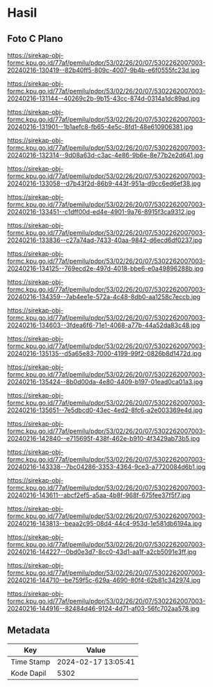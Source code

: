# Hasil

## Foto C Plano

https://sirekap-obj-formc.kpu.go.id/77af/pemilu/pdpr/53/02/26/20/07/5302262007003-20240216-130419--82b40ff5-809c-4007-9b4b-e6f0555fc23d.jpg

https://sirekap-obj-formc.kpu.go.id/77af/pemilu/pdpr/53/02/26/20/07/5302262007003-20240216-131144--40269c2b-9b15-43cc-874d-0314a1dc89ad.jpg

https://sirekap-obj-formc.kpu.go.id/77af/pemilu/pdpr/53/02/26/20/07/5302262007003-20240216-131901--1b1aefc8-fb65-4e5c-8fd1-48e610906381.jpg

https://sirekap-obj-formc.kpu.go.id/77af/pemilu/pdpr/53/02/26/20/07/5302262007003-20240216-132314--9d08a63d-c3ac-4e86-9b6e-8e77b2e2d641.jpg

https://sirekap-obj-formc.kpu.go.id/77af/pemilu/pdpr/53/02/26/20/07/5302262007003-20240216-133058--d7b43f2d-86b9-443f-951a-d9cc6ed6ef38.jpg

https://sirekap-obj-formc.kpu.go.id/77af/pemilu/pdpr/53/02/26/20/07/5302262007003-20240216-133451--c1dff00d-ed4e-4901-9a76-8915f3ca9312.jpg

https://sirekap-obj-formc.kpu.go.id/77af/pemilu/pdpr/53/02/26/20/07/5302262007003-20240216-133836--c27a74ad-7433-40aa-9842-d6ecd6df0237.jpg

https://sirekap-obj-formc.kpu.go.id/77af/pemilu/pdpr/53/02/26/20/07/5302262007003-20240216-134125--769ecd2e-497d-4018-bbe6-e0a49896288b.jpg

https://sirekap-obj-formc.kpu.go.id/77af/pemilu/pdpr/53/02/26/20/07/5302262007003-20240216-134359--7ab4ee1e-572a-4c48-8db0-aa1258c7eccb.jpg

https://sirekap-obj-formc.kpu.go.id/77af/pemilu/pdpr/53/02/26/20/07/5302262007003-20240216-134603--3fdea6f6-71e1-4068-a77b-44a52da83c48.jpg

https://sirekap-obj-formc.kpu.go.id/77af/pemilu/pdpr/53/02/26/20/07/5302262007003-20240216-135135--d5a65e83-7000-4199-99f2-0826b8d1472d.jpg

https://sirekap-obj-formc.kpu.go.id/77af/pemilu/pdpr/53/02/26/20/07/5302262007003-20240216-135424--8b0d00da-4e80-4409-b197-01ead0ca01a3.jpg

https://sirekap-obj-formc.kpu.go.id/77af/pemilu/pdpr/53/02/26/20/07/5302262007003-20240216-135651--7e5dbcd0-43ec-4ed2-8fc6-a2e003369e4d.jpg

https://sirekap-obj-formc.kpu.go.id/77af/pemilu/pdpr/53/02/26/20/07/5302262007003-20240216-142840--e715695f-438f-462e-b910-4f3429ab73b5.jpg

https://sirekap-obj-formc.kpu.go.id/77af/pemilu/pdpr/53/02/26/20/07/5302262007003-20240216-143338--7bc04286-3353-4364-9ce3-a7720084d6b1.jpg

https://sirekap-obj-formc.kpu.go.id/77af/pemilu/pdpr/53/02/26/20/07/5302262007003-20240216-143611--abcf2ef5-a5aa-4b8f-968f-675fee37f5f7.jpg

https://sirekap-obj-formc.kpu.go.id/77af/pemilu/pdpr/53/02/26/20/07/5302262007003-20240216-143813--beaa2c95-08d4-44c4-953d-1e581db6194a.jpg

https://sirekap-obj-formc.kpu.go.id/77af/pemilu/pdpr/53/02/26/20/07/5302262007003-20240216-144227--0bd0e3d7-8cc0-43d1-aa1f-a2cb5091e3ff.jpg

https://sirekap-obj-formc.kpu.go.id/77af/pemilu/pdpr/53/02/26/20/07/5302262007003-20240216-144710--be759f5c-629a-4690-80f4-62b81c342974.jpg

https://sirekap-obj-formc.kpu.go.id/77af/pemilu/pdpr/53/02/26/20/07/5302262007003-20240216-144916--82484d46-9124-4d71-af03-56fc702aa578.jpg


## Metadata

| Key        | Value               |
| ---------- | ------------------- |
| Time Stamp | 2024-02-17 13:05:41 |
| Kode Dapil | 5302                |



